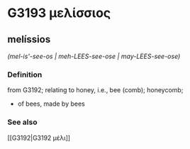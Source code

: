 # G3193 μελίσσιος

## melíssios

_(mel-is'-see-os | meh-LEES-see-ose | may-LEES-see-ose)_

### Definition

from G3192; relating to honey, i.e., bee (comb); honeycomb; 

- of bees, made by bees

### See also

[[G3192|G3192 μέλι]]
